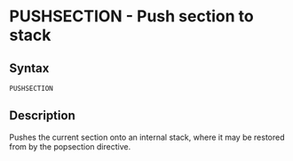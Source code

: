 # PUSHSECTION - Push section to stack

## Syntax
```assembly
PUSHSECTION
```

## Description
Pushes the current section onto an internal stack, where it may be restored from by the popsection directive.
